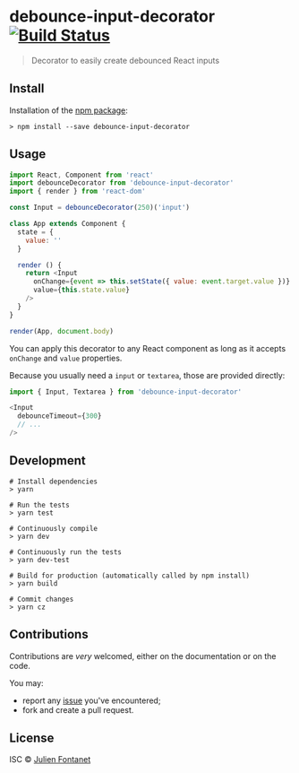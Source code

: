 # debounce-input-decorator [![Build Status](https://travis-ci.org/JsCommunity/debounce-input-decorator.png?branch=master)](https://travis-ci.org/JsCommunity/debounce-input-decorator)

> Decorator to easily create debounced React inputs

## Install

Installation of the [npm package](https://npmjs.org/package/debounce-input-decorator):

```
> npm install --save debounce-input-decorator
```

## Usage

```js
import React, Component from 'react'
import debounceDecorator from 'debounce-input-decorator'
import { render } from 'react-dom'

const Input = debounceDecorator(250)('input')

class App extends Component {
  state = {
    value: ''
  }

  render () {
    return <Input
      onChange={event => this.setState({ value: event.target.value })}
      value={this.state.value}
    />
  }
}

render(App, document.body)
```

You can apply this decorator to any React component as long as it
accepts `onChange` and `value` properties.

Because you usually need a `input` or `textarea`, those are provided
directly:

```js
import { Input, Textarea } from 'debounce-input-decorator'

<Input
  debounceTimeout={300}
  // ...
/>
```

## Development

```
# Install dependencies
> yarn

# Run the tests
> yarn test

# Continuously compile
> yarn dev

# Continuously run the tests
> yarn dev-test

# Build for production (automatically called by npm install)
> yarn build

# Commit changes
> yarn cz
```

## Contributions

Contributions are *very* welcomed, either on the documentation or on
the code.

You may:

- report any [issue](https://github.com/JsCommunity/debounce-input-decorator/issues)
  you've encountered;
- fork and create a pull request.

## License

ISC © [Julien Fontanet](https://github.com/julien-f)
